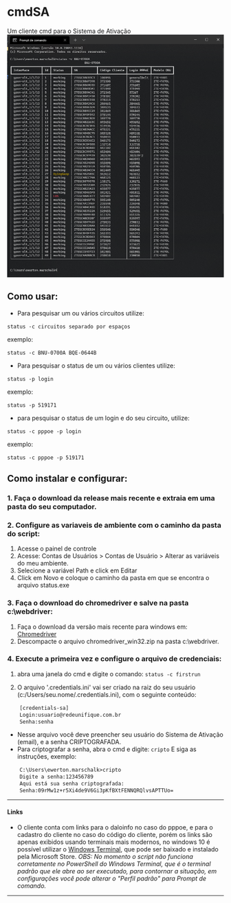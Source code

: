 # cmdSA
Um cliente cmd para o Sistema de Ativação
![Screenshot](screenshot.png)

## Como usar:
- Para pesquisar um ou vários circuitos utilize:
```
status -c circuitos separado por espaços
```
exemplo:
```
status -c BNU-0700A BQE-0644B
````

- Para pesquisar o status de um ou vários clientes utilize:
```
status -p login
```
exemplo:
```
status -p 519171
```

- para pesquisar o status de um login e do seu circuito, utilize:
```
status -c pppoe -p login
```
exemplo:
```
status -c pppoe -p 519171
```



## Como instalar e configurar:
### 1. Faça o download da release mais recente e extraia em uma pasta do seu computador.

### 2. Configure as variaveis de ambiente com o caminho da pasta do script:
1. Acesse o painel de controle
2. Acesse: Contas de Usuários > Contas de Usuário > Alterar as variáveis do meu ambiente.
3. Selecione a variável Path e click em Editar
4. Click em Novo e coloque o caminho da pasta em que se encontra o arquivo status.exe

### 3. Faça o download do chromedriver e salve na pasta c:\webdriver:
1. Faça o download da versão mais recente para windows em: [Chromedriver](https://chromedriver.chromium.org/downloads "Chromedriver")
2. Descompacte o arquivo chromedriver_win32.zip na pasta c:\webdriver.

### 4. Execute a primeira vez e configure o arquivo de credenciais:
1. abra uma janela do cmd e digite o comando:
`status -c firstrun`

2. O arquivo '.credentials.ini' vai ser criado na raiz do seu usuário (c:/Users/seu.nome/.credentials.ini), com o seguinte conteúdo:

```
    [credentials-sa]
    Login:usuario@redeunifique.com.br
    Senha:senha
```
- Nesse arquivo você deve preencher seu usuário do Sistema de Ativação (email), e a senha CRIPTOGRAFADA. 
- Para criptografar a senha, abra o cmd e digite:
`cripto`
E siga as instruções, exemplo:

```
    C:\Users\ewerton.marschalk>cripto
    Digite a senha:123456789
    Aqui está sua senha criptografada:
    Senha:09rMw1z+r5Xi4de9V6Gi3pKfBXtFENNQRQlvsAPTTUo=
```

------------


#### Links
- O cliente conta com links para o daloinfo no caso do pppoe, e para o cadastro do cliente no caso do código do cliente, porém os links são apenas exibidos usando terminais mais modernos, no windows 10 é possível utilizar o [Windows Terminal](https://www.microsoft.com/pt-br/p/windows-terminal/ "Windows Terminal"), que pode ser baixado e instalado pela Microsoft Store.
*OBS: No momento o script não funciona corretamente no PowerShell do Windows Terminal, que é o terminal padrão que ele abre ao ser executado, para contornar a situação, em configurações você pode alterar o "Perfil padrão" para Prompt de comando.*

------------




